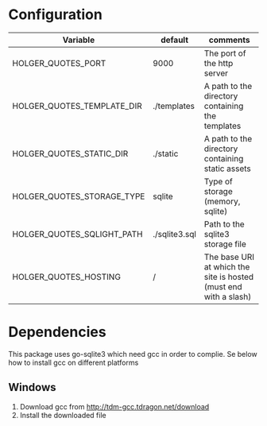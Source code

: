 
# Configuration

| Variable                   | default       | comments                                                         |
|----------------------------|---------------|------------------------------------------------------------------|
| HOLGER_QUOTES_PORT         | 9000          | The port of the http server                                      |
| HOLGER_QUOTES_TEMPLATE_DIR | ./templates   | A path to the directory containing the templates                 |
| HOLGER_QUOTES_STATIC_DIR   | ./static      | A path to the directory containing static assets                 |
| HOLGER_QUOTES_STORAGE_TYPE | sqlite        | Type of storage (memory, sqlite)                                 |
| HOLGER_QUOTES_SQLIGHT_PATH | ./sqlite3.sql | Path to the sqlite3 storage file                                 |
| HOLGER_QUOTES_HOSTING      | /             | The base URI at which the site is hosted (must end with a slash) |



# Dependencies
This package uses go-sqlite3 which need gcc in order to complie.
Se below how to install gcc on different platforms

## Windows
1) Download gcc from http://tdm-gcc.tdragon.net/download
2) Install the downloaded file